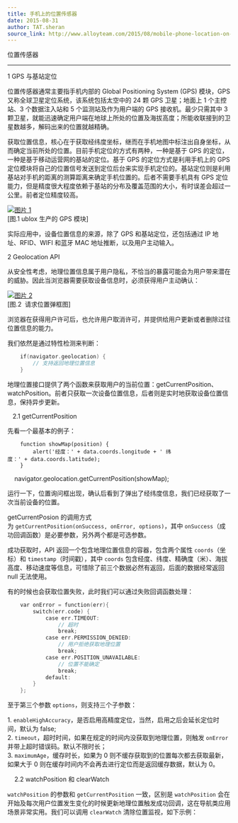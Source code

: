 ```yaml
---
title: 手机上的位置传感器
date: 2015-08-31
author: TAT.sheran
source_link: http://www.alloyteam.com/2015/08/mobile-phone-location-on-the-sensor/
---
```


<!-- {% raw %} - for jekyll -->

位置传感器  

* * *

1 GPS 与基站定位

位置传感器通常主要指手机内部的 Global Positioning System (GPS) 模块，GPS 又称全球卫星定位系统，该系统包括太空中的 24 颗 GPS 卫星；地面上 1 个主控站、3 个数据注入站和 5 个监测站及作为用户端的 GPS 接收机。最少只需其中 3 颗卫星，就能迅速确定用户端在地球上所处的位置及海拔高度；所能收联接到的卫星数越多，解码出来的位置就越精确。

获取位置信息，核心在于获取经纬度坐标，继而在手机地图中标注出自身坐标，从而确定当前所处的位置。目前手机定位的方式有两种，一种是基于 GPS 的定位，一种是基于移动运营网的基站的定位。基于 GPS 的定位方式是利用手机上的 GPS 定位模块将自己的位置信号发送到定位后台来实现手机定位的。基站定位则是利用基站对手机的距离的测算距离来确定手机位置的。后者不需要手机具有 GPS 定位能力，但是精度很大程度依赖于基站的分布及覆盖范围的大小，有时误差会超过一公里。前者定位精度较高。

[![图片 1](http://www.alloyteam.com/wp-content/uploads/2015/08/图片1-300x225.jpg)](http://www.alloyteam.com/wp-content/uploads/2015/08/图片1.jpg)  
\[图.1 ublox 生产的 GPS 模块]

实际应用中，设备位置信息的来源，除了 GPS 和基站定位，还包括通过 IP 地址、RFID、WIFI 和蓝牙 MAC 地址推断，以及用户主动输入。

2 Geolocation API

从安全性考虑，地理位置信息属于用户隐私，不恰当的暴露可能会为用户带来潜在的威胁。因此当浏览器需要获取设备信息时，必须获得用户主动确认：

[![图片 2](http://www.alloyteam.com/wp-content/uploads/2015/08/图片2-300x190.png)](http://www.alloyteam.com/wp-content/uploads/2015/08/图片2.png)  
\[图.2  请求位置弹框图]

浏览器在获得用户许可后，也允许用户取消许可，并提供给用户更新或者删除过往位置信息的能力。

我们依然是通过特性检测来判断：

```c
    if(navigator.geolocation) {
        // 支持返回地理位置信息
    }
```

地理位置接口提供了两个函数来获取用户的当前位置：getCurrentPosition、watchPosition。前者只获取一次设备位置信息，后者则是实时地获取设备位置信息，保持异步更新。

   2.1 getCurrentPosition

先看一个最基本的例子：

        function showMap(position) {
            alert('经度：' + data.coords.longitude + ' 纬度：' + data.coords.latitude);
        }

    navigator.geolocation.getCurrentPosition(showMap);

运行一下，位置询问框出现，确认后看到了弹出了经纬度信息，我们已经获取了一次当前设备的位置。

getCurrentPosion 的调用方式为 `getCurrentPosition(onSuccess, onError, options)`，其中 `onSuccess`（成功回调函数）是必要参数，另外两个都是可选参数。

成功获取时，API 返回一个包含地理位置信息的容器，包含两个属性 `coords`（坐标）和 `timestamp`（时间戳），其中 `coords` 包含经度、纬度、精确度（米）、海拔高度、移动速度等信息，可惜除了前三个数据必然有返回，后面的数据经常返回 null 无法使用。

有的时候也会获取位置失败，此时我们可以通过失败回调函数处理：

```go
    var onError = function(err){
        switch(err.code) {
            case err.TIMEOUT:
                // 超时
                break;
            case err.PERMISSION_DENIED:
                // 用户拒绝获取地理位置
                break;
            case err.POSITION_UNAVAILABLE:
                // 位置不能确定
                break;
            default:
        }
    };
```

至于第三个参数 `options`，则支持三个子参数：

1. `enableHighAccuracy`，是否启用高精度定位，当然，启用之后会延长定位时间，默认为 false;  
2. `timeout`，超时时间，如果在规定的时间内没获取到地理位置，则触发 `onError` 并带上超时错误码。默认不限时长；  
3. `maximumAge`，缓存时长，如果为 0 则不缓存获取到的位置每次都去获取最新，如果大于 0 则在缓存时间内不会再去进行定位而是返回缓存数据，默认为 0。

    2.2 watchPosition 和 clearWatch

`watchPosition` 的参数和 `getCurrentPosition` 一致，区别是 `watchPosition` 会在开始及每次用户位置发生变化的时候更新地理位置触发成功回调，这在导航类应用场景非常实用。我们可以调用 `clearWatch` 清除位置监视，如下示例：


<!-- {% endraw %} - for jekyll -->